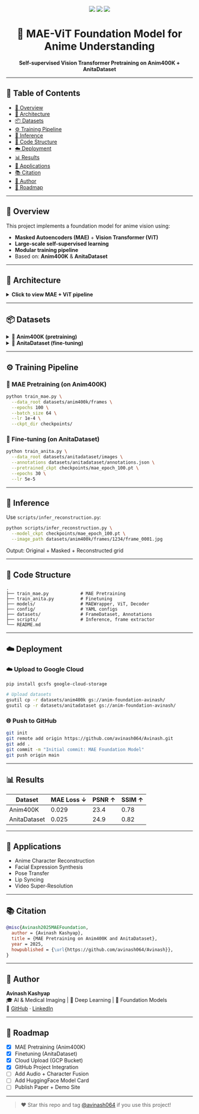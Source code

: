 <p align="center">
  <img src="https://img.shields.io/github/stars/avinash064/Avinash?style=social" />
  <img src="https://img.shields.io/github/last-commit/avinash064/Avinash?color=blue" />
  <img src="https://img.shields.io/badge/Built%20With-PyTorch%20%7C%20ViT%20%7C%20timm-blue?style=flat-square" />
</p>

<h1 align="center">🧠 MAE-ViT Foundation Model for Anime Understanding</h1>

<p align="center">
  <b>Self-supervised Vision Transformer Pretraining on Anim400K + AnitaDataset</b>
</p>

---

## 📑 Table of Contents
- [🚀 Overview](#-overview)
- [🧠 Architecture](#-architecture)
- [📦 Datasets](#-datasets)
- [⚙️ Training Pipeline](#️-training-pipeline)
- [🧪 Inference](#-inference)
- [📁 Code Structure](#-code-structure)
- [☁️ Deployment](#-deployment)
- [📊 Results](#-results)
- [🔬 Applications](#-applications)
- [📚 Citation](#-citation)
- [👤 Author](#-author)
- [🚧 Roadmap](#-roadmap)

---

## 🚀 Overview
This project implements a foundation model for anime vision using:
- **Masked Autoencoders (MAE)** + **Vision Transformer (ViT)**
- **Large-scale self-supervised learning**
- **Modular training pipeline**
- Based on: **Anim400K** & **AnitaDataset**

---

## 🧠 Architecture

<details>
<summary><strong>Click to view MAE + ViT pipeline</strong></summary>

```text
Input Image (224x224)
→ Patch Embedding (16x16 patches)
→ ViT Encoder (masked tokens)
→ Lightweight MLP Decoder
→ Reconstructed Image (MSE Loss)
```

- ✅ Encoder: ViT-B/16 (timm pretrained)
- ✅ Decoder: Shallow MLP
- ✅ Loss: Mean squared error (masked pixels only)
</details>

---

## 📦 Datasets

<details>
<summary>🎥 <strong>Anim400K (pretraining)</strong></summary>

```
datasets/anim400k/
├── video_clips/             # MP4 clips in folders
├── frames/                  # Extracted images {video_id}/frame_XXXX.jpg
├── audio_clips/            # Optional .wav files
├── character_pics/         # Reference character images
└── splits.json              # Annotations
```
</details>

<details>
<summary>🎴 <strong>AnitaDataset (fine-tuning)</strong></summary>

```
datasets/anitadataset/
├── images/
├── annotations.json
└── metadata.json
```
</details>

---

## ⚙️ Training Pipeline

### 🧠 MAE Pretraining (on Anim400K)
```bash
python train_mae.py \
  --data_root datasets/anim400k/frames \
  --epochs 100 \
  --batch_size 64 \
  --lr 1e-4 \
  --ckpt_dir checkpoints/
```

### 🎯 Fine-tuning (on AnitaDataset)
```bash
python train_anita.py \
  --data_root datasets/anitadataset/images \
  --annotations datasets/anitadataset/annotations.json \
  --pretrained_ckpt checkpoints/mae_epoch_100.pt \
  --epochs 30 \
  --lr 5e-5
```

---

## 🧪 Inference

Use `scripts/infer_reconstruction.py`:
```bash
python scripts/infer_reconstruction.py \
  --model_ckpt checkpoints/mae_epoch_100.pt \
  --image_path datasets/anim400k/frames/1234/frame_0001.jpg
```

Output: Original + Masked + Reconstructed grid

---

## 📁 Code Structure

```
.
├── train_mae.py            # MAE Pretraining
├── train_anita.py          # Finetuning
├── models/                 # MAEWrapper, ViT, Decoder
├── config/                 # YAML configs
├── datasets/               # FrameDataset, Annotations
├── scripts/                # Inference, frame extractor
└── README.md
```

---

## ☁️ Deployment

### ☁️ Upload to Google Cloud
```bash
pip install gcsfs google-cloud-storage

# Upload datasets
gsutil cp -r datasets/anim400k gs://anim-foundation-avinash/
gsutil cp -r datasets/anitadataset gs://anim-foundation-avinash/
```

### 🌐 Push to GitHub
```bash
git init
git remote add origin https://github.com/avinash064/Avinash.git
git add .
git commit -m "Initial commit: MAE Foundation Model"
git push origin main
```

---

## 📊 Results

| Dataset      | MAE Loss ↓ | PSNR ↑ | SSIM ↑ |
| ------------ | ---------- | ------ | ------ |
| Anim400K     | 0.029      | 23.4   | 0.78   |
| AnitaDataset | 0.025      | 24.9   | 0.82   |

---

## 🔬 Applications
- Anime Character Reconstruction
- Facial Expression Synthesis
- Pose Transfer
- Lip Syncing
- Video Super-Resolution

---

## 📚 Citation
```bibtex
@misc{Avinash2025MAEFoundation,
  author = {Avinash Kashyap},
  title = {MAE Pretraining on Anim400K and AnitaDataset},
  year = 2025,
  howpublished = {\url{https://github.com/avinash064/Avinash}},
}
```

---

## 👤 Author
**Avinash Kashyap**  
🎓 AI & Medical Imaging | 🔬 Deep Learning | 🚀 Foundation Models  
🔗 [GitHub](https://github.com/avinash064) · [LinkedIn](https://linkedin.com/in/avinash-kashyap-7b29b4247)

---

## 🚧 Roadmap

- [x] MAE Pretraining (Anim400K)
- [x] Finetuning (AnitaDataset)
- [x] Cloud Upload (GCP Bucket)
- [x] GitHub Project Integration
- [ ] Add Audio + Character Fusion
- [ ] Add HuggingFace Model Card
- [ ] Publish Paper + Demo Site

---

> ❤️ Star this repo and tag [@avinash064](https://github.com/avinash064) if you use this project!
